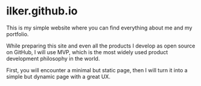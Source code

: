 # ilker.github.io
This is my simple website where you can find everything about me and my portfolio.

While preparing this site and even all the products I develop as open source on GitHub, I will use MVP, which is the most widely used product development philosophy in the world.

First, you will encounter a minimal but static page, then I will turn it into a simple but dynamic page with a great UX.
